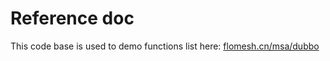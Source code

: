 # Reference doc

This code base is used to demo functions list here: [flomesh.cn/msa/dubbo](http://flomesh.cn/msa/dubbo)
